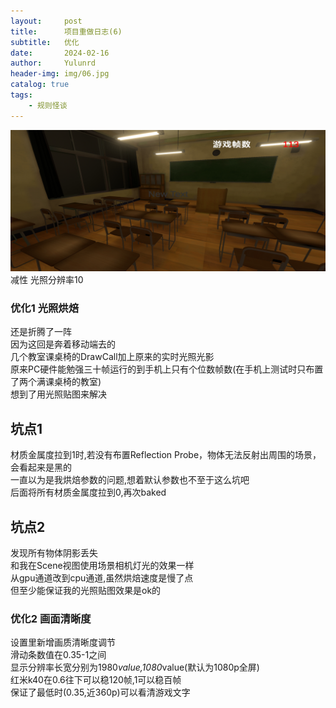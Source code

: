 ```yaml
---
layout:     post
title:      项目重做日志(6)
subtitle:   优化
date:       2024-02-16
author:     Yulunrd
header-img: img/06.jpg
catalog: true
tags:
    - 规则怪谈
---
```


![avatar](/img-post/06.jpg)  
减性 光照分辨率10  

### 优化1 光照烘焙  

还是折腾了一阵  
因为这回是奔着移动端去的  
几个教室课桌椅的DrawCall加上原来的实时光照光影  
原来PC硬件能勉强三十帧运行的到手机上只有个位数帧数(在手机上测试时只布置了两个满课桌椅的教室)  
想到了用光照贴图来解决  

## 坑点1  

材质金属度拉到1时,若没有布置Reflection Probe，物体无法反射出周围的场景，会看起来是黑的  
一直以为是我烘焙参数的问题,想着默认参数也不至于这么坑吧  
后面将所有材质金属度拉到0,再次baked  

## 坑点2  

发现所有物体阴影丢失  
和我在Scene视图使用场景相机灯光的效果一样  
从gpu通道改到cpu通道,虽然烘焙速度是慢了点  
但至少能保证我的光照贴图效果是ok的  

### 优化2 画面清晰度  

设置里新增画质清晰度调节  
滑动条数值在0.35-1之间  
显示分辨率长宽分别为1980*value,1080*value(默认为1080p全屏)  
红米k40在0.6往下可以稳120帧,1可以稳百帧  
保证了最低时(0.35,近360p)可以看清游戏文字  





  
